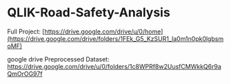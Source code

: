 # QLIK-Road-Safety-Analysis

Full Project:
[https://drive.google.com/drive/u/0/home](https://drive.google.com/drive/folders/1FEk_G5_KzSUR1_la0m1n0pk0lgbsmoMF)

google drive Preprocessed Dataset:
https://drive.google.com/drive/u/0/folders/1c8WPRf8w2UusfCMWkkQ6r9aQmOrOG97f


